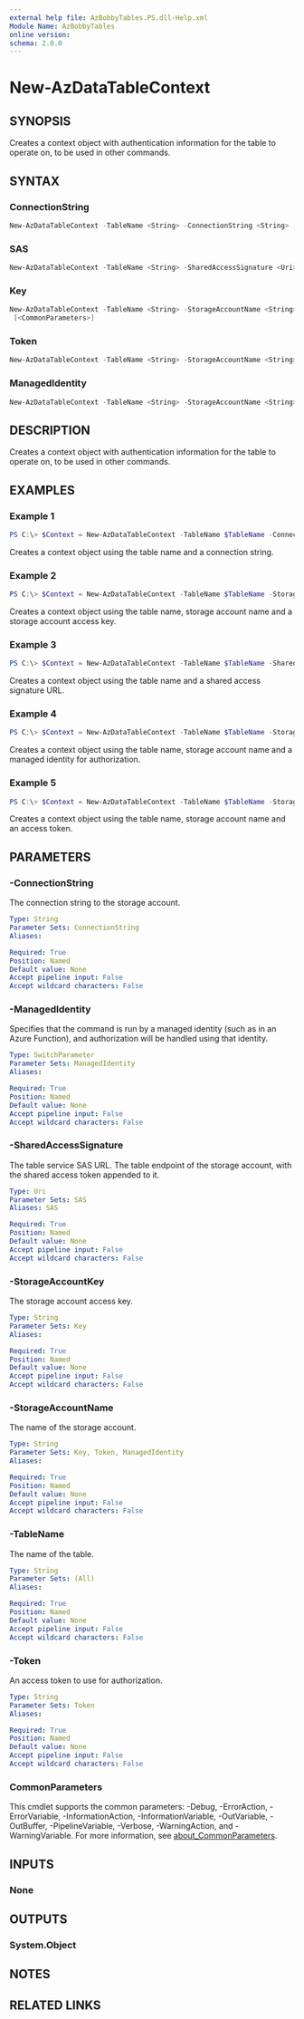 ```yaml
---
external help file: AzBobbyTables.PS.dll-Help.xml
Module Name: AzBobbyTables
online version:
schema: 2.0.0
---
```


# New-AzDataTableContext

## SYNOPSIS

Creates a context object with authentication information for the table to operate on, to be used in other commands.

## SYNTAX

### ConnectionString

```powershell
New-AzDataTableContext -TableName <String> -ConnectionString <String> [<CommonParameters>]
```

### SAS

```powershell
New-AzDataTableContext -TableName <String> -SharedAccessSignature <Uri> [<CommonParameters>]
```

### Key

```powershell
New-AzDataTableContext -TableName <String> -StorageAccountName <String> -StorageAccountKey <String>
 [<CommonParameters>]
```

### Token

```powershell
New-AzDataTableContext -TableName <String> -StorageAccountName <String> -Token <String> [<CommonParameters>]
```

### ManagedIdentity

```powershell
New-AzDataTableContext -TableName <String> -StorageAccountName <String> [-ManagedIdentity] [<CommonParameters>]
```

## DESCRIPTION

Creates a context object with authentication information for the table to operate on, to be used in other commands.

## EXAMPLES

### Example 1

```powershell
PS C:\> $Context = New-AzDataTableContext -TableName $TableName -ConnectionString $ConnectionString
```

Creates a context object using the table name and a connection string.

### Example 2

```powershell
PS C:\> $Context = New-AzDataTableContext -TableName $TableName -StorageAccountName $Name -StorageAccountKey $Key
```

Creates a context object using the table name, storage account name and a storage account access key.

### Example 3

```powershell
PS C:\> $Context = New-AzDataTableContext -TableName $TableName -SharedAccessSignature $SAS
```

Creates a context object using the table name and a shared access signature URL.

### Example 4

```powershell
PS C:\> $Context = New-AzDataTableContext -TableName $TableName -StorageAccountName $Name -ManagedIdentity
```

Creates a context object using the table name, storage account name and a managed identity for authorization.

### Example 5

```powershell
PS C:\> $Context = New-AzDataTableContext -TableName $TableName -StorageAccountName $Name -Token $Token
```

Creates a context object using the table name, storage account name and an access token.

## PARAMETERS

### -ConnectionString

The connection string to the storage account.

```yaml
Type: String
Parameter Sets: ConnectionString
Aliases:

Required: True
Position: Named
Default value: None
Accept pipeline input: False
Accept wildcard characters: False
```

### -ManagedIdentity

Specifies that the command is run by a managed identity (such as in an Azure Function), and authorization will be handled using that identity.

```yaml
Type: SwitchParameter
Parameter Sets: ManagedIdentity
Aliases:

Required: True
Position: Named
Default value: None
Accept pipeline input: False
Accept wildcard characters: False
```

### -SharedAccessSignature

The table service SAS URL. The table endpoint of the storage account, with the shared access token appended to it.

```yaml
Type: Uri
Parameter Sets: SAS
Aliases: SAS

Required: True
Position: Named
Default value: None
Accept pipeline input: False
Accept wildcard characters: False
```

### -StorageAccountKey

The storage account access key.

```yaml
Type: String
Parameter Sets: Key
Aliases:

Required: True
Position: Named
Default value: None
Accept pipeline input: False
Accept wildcard characters: False
```

### -StorageAccountName

The name of the storage account.

```yaml
Type: String
Parameter Sets: Key, Token, ManagedIdentity
Aliases:

Required: True
Position: Named
Default value: None
Accept pipeline input: False
Accept wildcard characters: False
```

### -TableName

The name of the table.

```yaml
Type: String
Parameter Sets: (All)
Aliases:

Required: True
Position: Named
Default value: None
Accept pipeline input: False
Accept wildcard characters: False
```

### -Token

An access token to use for authorization.

```yaml
Type: String
Parameter Sets: Token
Aliases:

Required: True
Position: Named
Default value: None
Accept pipeline input: False
Accept wildcard characters: False
```

### CommonParameters

This cmdlet supports the common parameters: -Debug, -ErrorAction, -ErrorVariable, -InformationAction, -InformationVariable, -OutVariable, -OutBuffer, -PipelineVariable, -Verbose, -WarningAction, and -WarningVariable. For more information, see [about_CommonParameters](http://go.microsoft.com/fwlink/?LinkID=113216).

## INPUTS

### None

## OUTPUTS

### System.Object

## NOTES

## RELATED LINKS

